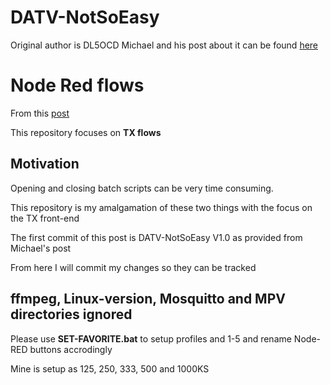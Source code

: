 # DATV-NotSoEasy
Original author is DL5OCD Michael and his post about it can be found [here](https://groups.io/g/plutodvb/message/257)

# Node Red flows
From this [post](https://www.pg540.org/wiki/index.php/RFE_for_PlutoDVB2)

This repository focuses on **TX flows**

## Motivation
Opening and closing batch scripts can be very time consuming.

This repository is my amalgamation of these two things with the focus on the TX front-end

The first commit of this post is ​DATV-NotSoEasy V1.0 as provided from Michael's post

From here I will commit my changes so they can be tracked

## ffmpeg, Linux-version, Mosquitto and MPV directories ignored


Please use **SET-FAVORITE.bat** to setup profiles and 1-5 and rename Node-RED buttons accrodingly

Mine is setup as 125, 250, 333, 500 and 1000KS

